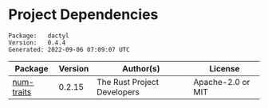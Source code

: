 # Project Dependencies
    Package:   dactyl
    Version:   0.4.4
    Generated: 2022-09-06 07:09:07 UTC

| Package | Version | Author(s) | License |
| ---- | ---- | ---- | ---- |
| [num-traits](https://github.com/rust-num/num-traits) | 0.2.15 | The Rust Project Developers | Apache-2.0 or MIT |

